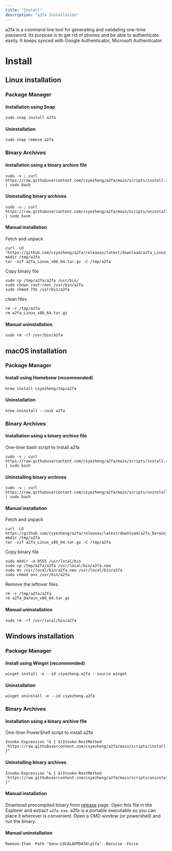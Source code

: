 ```yaml
---
title: "Install"
description: "a2fa Installation"
---
```


a2fa is a command line tool for generating and validating one-time password. Its purpose is to get rid of phones and be able to authenticate easily. It keeps synced with Google Authenticator, Microsoft Authenticator.

# Install

## Linux installation

### Package Manager

#### Installation using Snap

```
sudo snap install a2fa
```

#### Uninstallation

```
sudo snap remove a2fa
```

### Binary Archives

#### Installation using a binary archive file

```
sudo -v ; curl https://raw.githubusercontent.com/csyezheng/a2fa/main/scripts/install.sh | sudo bash
```

#### Uninstalling binary archives

```
sudo -v ; curl https://raw.githubusercontent.com/csyezheng/a2fa/main/scripts/uninstall.sh | sudo bash
```

#### Manual installation

Fetch and unpack

    curl -LO "https://github.com/csyezheng/a2fa/releases/latest/download/a2fa_Linux_x86_64.tar.gz"
    mkdir /tmp/a2fa
    tar -xzf a2fa_Linux_x86_64.tar.gz -C /tmp/a2fa

Copy binary file

    sudo cp /tmp/a2fa/a2fa /usr/bin/
    sudo chown root:root /usr/bin/a2fa
    sudo chmod 755 /usr/bin/a2fa

clean files

```
rm -r /tmp/a2fa
rm a2fa_Linux_x86_64.tar.gz
```

#### Manual uninstallation

```
sudo rm -rf /usr/bin/a2fa
```

## macOS installation

### Package Manager

#### Install using Homebrew (recommended)

```
brew install csyezheng/tap/a2fa
```

#### Uninstallation

```
brew uninstall --cask a2fa
```

### Binary Archives

#### Installation using a binary archive file

One-liner bash script to install a2fa

    sudo -v ; curl https://raw.githubusercontent.com/csyezheng/a2fa/main/scripts/install.sh | sudo bash

#### Uninstalling binary archives

```
sudo -v ; curl https://raw.githubusercontent.com/csyezheng/a2fa/main/scripts/uninstall.sh | sudo bash
```

#### Manual installation

Fetch and unpack

    curl -LO https://github.com/csyezheng/a2fa/releases/latest/download/a2fa_Darwin_x86_64.tar.gz
    mkdir /tmp/a2fa
    tar -xzf a2fa_Linux_x86_64.tar.gz -C /tmp/a2fa

Copy binary file

    sudo mkdir -m 0555 /usr/local/bin
    sudo cp /tmp/a2fa/a2fa /usr/local/bin/a2fa.new
    sudo mv /usr/local/bin/a2fa.new /usr/local/bin/a2fa
    sudo chmod a=x /usr/bin/a2fa

Remove the leftover files.

    rm -r /tmp/a2fa/a2fa 
    rm a2fa_Darwin_x86_64.tar.gz

#### Manual uninstallation

```
sudo rm -rf /usr/local/bin/a2fa
```

## Windows installation

### Package Manager

#### Install using Winget (recommended)

```
winget install -e --id csyezheng.a2fa --source winget
```

#### Uninstallation

```
winget uninstall -e --id csyezheng.a2fa
```

### Binary Archives

#### Installation using a binary archive file

One-liner PowerShell script to install a2fa

```
Invoke-Expression "& { $(Invoke-RestMethod 'https://raw.githubusercontent.com/csyezheng/a2fa/main/scripts/install.ps1') }"
```
#### Uninstalling binary archives

```
Invoke-Expression "& { $(Invoke-RestMethod 'https://raw.githubusercontent.com/csyezheng/a2fa/main/scripts/uninstall.ps1') }"
```

#### Manual installation

Download precompiled binary from [release](https://github.com/csyezheng/a2fa/releases/) page. Open this file in the Explorer and extract `a2fa.exe`. a2fa is a portable executable so you can place it wherever is convenient. Open a CMD window (or powershell) and run the binary.

#### Manual uninstallation

```
Remove-Item -Path "$env:LOCALAPPDATA\a2fa" -Recurse -Force
```


